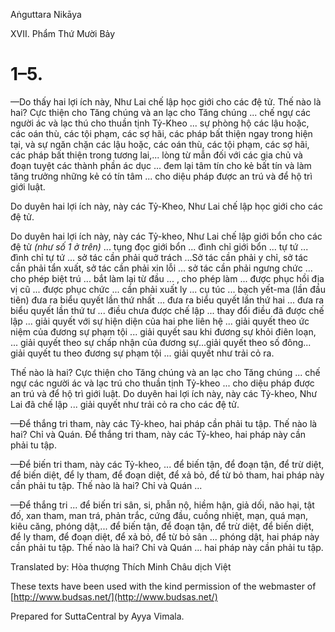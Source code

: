 Aṅguttara Nikāya

XVII. Phẩm Thứ Mười Bảy

# 1–5.

—Do thấy hai lợi ích này, Như Lai chế lập học giới cho các đệ tử. Thế nào là hai? Cực thiện cho Tăng chúng và an lạc cho Tăng chúng ... chế ngự các người ác và lạc thú cho thuần tịnh Tỷ-Kheo ... sự phòng hộ các lậu hoặc, các oán thù, các tội phạm, các sợ hãi, các pháp bất thiện ngay trong hiện tại, và sự ngăn chặn các lậu hoặc, các oán thù, các tội phạm, các sợ hãi, các pháp bất thiện trong tương lai,... lòng từ mẫn đối với các gia chủ và đoạn tuyệt các thành phần ác dục ... đem lại tâm tín cho kẻ bất tín và làm tăng trưởng những kẻ có tín tâm ... cho diệu pháp được an trú và để hộ trì giới luật.

Do duyên hai lợi ích này, này các Tỷ-Kheo, Như Lai chế lập học giới cho các đệ tử.

Do duyên hai lợi ích này, này các Tỷ-kheo, Như Lai chế lập giới bổn cho các đệ tử _(như số 1 ở trên)_ ... tụng đọc giới bổn ... đình chỉ giới bổn ... tự tứ ... đình chỉ tự tứ ... sở tác cần phải quở trách ...Sở tác cần phải y chỉ, sở tác cần phải tẩn xuất, sở tác cần phải xin lỗi ... sở tác cần phải ngưng chức ... cho phép biệt trú ... bắt làm lại từ đầu ... , cho phép làm ... được phục hồi địa vị cũ ... được phục chức ... cần phải xuất ly ... cụ túc ... bạch yết-ma (lần đầu tiên) đưa ra biểu quyết lần thứ nhất ... đưa ra biểu quyết lần thứ hai ... đưa ra biểu quyết lần thứ tư ... điều chưa được chế lập ... thay đổi điều đã được chế lập ... giải quyết với sự hiện diện của hai phe liên hệ ... giải quyết theo ức niệm của đương sự phạm tội ... giải quyết sau khi đương sự khỏi điên loạn, ... giải quyết theo sự chấp nhận của đương sự...giải quyết theo số đông... giải quyết tu theo đương sự phạm tội ... giải quyết như trải cỏ ra.

Thế nào là hai? Cực thiện cho Tăng chúng và an lạc cho Tăng chúng ... chế ngự các người ác và lạc trú cho thuần tịnh Tỷ-kheo ... cho diệu pháp được an trú và để hộ trì giới luật. Do duyên hai lợi ích này, này các Tỷ-kheo, Như Lai đã chế lập ... giải quyết như trải cỏ ra cho các đệ tử.

—Ðể thắng tri tham, này các Tỷ-kheo, hai pháp cần phải tu tập. Thế nào là hai? Chỉ và Quán. Ðể thắng tri tham, này các Tỷ-kheo, hai pháp này cần phải tu tập.

—Ðể biến tri tham, này các Tỷ-kheo, ... để biến tận, để đoạn tận, để trừ diệt, để biến diệt, để ly tham, để đoạn diệt, để xả bỏ, để từ bỏ tham, hai pháp này cần phải tu tập. Thế nào là hai? Chỉ và Quán ...

—Ðể thắng tri ... để biến tri sân, si, phẫn nộ, hiềm hận, giả dối, não hại, tật đố, xan tham, man trá, phản trắc, cứng đầu, cuồng nhiệt, mạn, quá mạn, kiêu căng, phóng dật,... để biến tận, để đoạn tận, để trừ diệt, để biến diệt, để ly tham, để đoạn diệt, để xả bỏ, để từ bỏ sân ... phóng dật, hai pháp này cần phải tu tập. Thế nào là hai? Chỉ và Quán ... hai pháp này cần phải tu tập.

Translated by: Hòa thượng Thích Minh Châu dịch Việt

These texts have been used with the kind permission of the webmaster of [http://www.budsas.net/](http://www.budsas.net/)

Prepared for SuttaCentral by Ayya Vimala.
